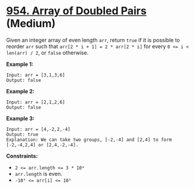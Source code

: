 # [954. Array of Doubled Pairs][link] (Medium)

[link]: https://leetcode.com/problems/array-of-doubled-pairs/

Given an integer array of even length `arr`, return `true` if it is possible to reorder  `arr` such
that  `arr[2 * i + 1] = 2 * arr[2 * i]` for every  `0 <= i < len(arr) / 2`, or  `false` otherwise.

**Example 1:**

```
Input: arr = [3,1,3,6]
Output: false
```

**Example 2:**

```
Input: arr = [2,1,2,6]
Output: false
```

**Example 3:**

```
Input: arr = [4,-2,2,-4]
Output: true
Explanation: We can take two groups, [-2,-4] and [2,4] to form [-2,-4,2,4] or [2,4,-2,-4].
```

**Constraints:**

- `2 <= arr.length <= 3 * 10⁴`
- `arr.length` is even.
- `-10⁵ <= arr[i] <= 10⁵`
